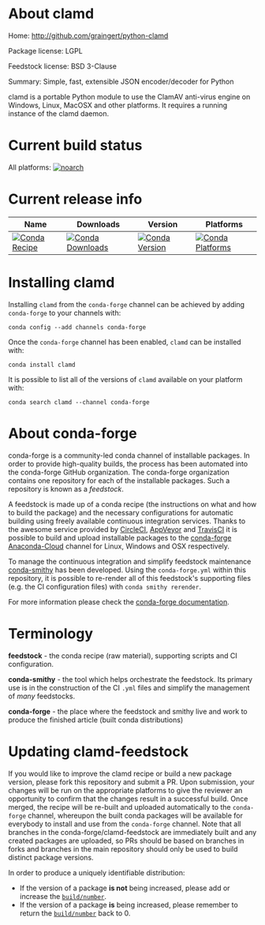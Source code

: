 About clamd
===========

Home: http://github.com/graingert/python-clamd

Package license: LGPL

Feedstock license: BSD 3-Clause

Summary: Simple, fast, extensible JSON encoder/decoder for Python

clamd is a portable Python module to use the ClamAV anti-virus engine
on Windows, Linux, MacOSX and other platforms. It requires a running
instance of the clamd daemon.


Current build status
====================

All platforms:
[![noarch](https://img.shields.io/circleci/project/github/conda-forge/clamd-feedstock/master.svg?label=noarch)](https://circleci.com/gh/conda-forge/clamd-feedstock)

Current release info
====================

| Name | Downloads | Version | Platforms |
| --- | --- | --- | --- |
| [![Conda Recipe](https://img.shields.io/badge/recipe-clamd-green.svg)](https://anaconda.org/conda-forge/clamd) | [![Conda Downloads](https://img.shields.io/conda/dn/conda-forge/clamd.svg)](https://anaconda.org/conda-forge/clamd) | [![Conda Version](https://img.shields.io/conda/vn/conda-forge/clamd.svg)](https://anaconda.org/conda-forge/clamd) | [![Conda Platforms](https://img.shields.io/conda/pn/conda-forge/clamd.svg)](https://anaconda.org/conda-forge/clamd) |

Installing clamd
================

Installing `clamd` from the `conda-forge` channel can be achieved by adding `conda-forge` to your channels with:

```
conda config --add channels conda-forge
```

Once the `conda-forge` channel has been enabled, `clamd` can be installed with:

```
conda install clamd
```

It is possible to list all of the versions of `clamd` available on your platform with:

```
conda search clamd --channel conda-forge
```


About conda-forge
=================

conda-forge is a community-led conda channel of installable packages.
In order to provide high-quality builds, the process has been automated into the
conda-forge GitHub organization. The conda-forge organization contains one repository
for each of the installable packages. Such a repository is known as a *feedstock*.

A feedstock is made up of a conda recipe (the instructions on what and how to build
the package) and the necessary configurations for automatic building using freely
available continuous integration services. Thanks to the awesome service provided by
[CircleCI](https://circleci.com/), [AppVeyor](http://www.appveyor.com/)
and [TravisCI](https://travis-ci.org/) it is possible to build and upload installable
packages to the [conda-forge](https://anaconda.org/conda-forge)
[Anaconda-Cloud](http://docs.anaconda.org/) channel for Linux, Windows and OSX respectively.

To manage the continuous integration and simplify feedstock maintenance
[conda-smithy](http://github.com/conda-forge/conda-smithy) has been developed.
Using the ``conda-forge.yml`` within this repository, it is possible to re-render all of
this feedstock's supporting files (e.g. the CI configuration files) with ``conda smithy rerender``.

For more information please check the [conda-forge documentation](https://conda-forge.org/docs/).

Terminology
===========

**feedstock** - the conda recipe (raw material), supporting scripts and CI configuration.

**conda-smithy** - the tool which helps orchestrate the feedstock.
                   Its primary use is in the construction of the CI ``.yml`` files
                   and simplify the management of *many* feedstocks.

**conda-forge** - the place where the feedstock and smithy live and work to
                  produce the finished article (built conda distributions)


Updating clamd-feedstock
========================

If you would like to improve the clamd recipe or build a new
package version, please fork this repository and submit a PR. Upon submission,
your changes will be run on the appropriate platforms to give the reviewer an
opportunity to confirm that the changes result in a successful build. Once
merged, the recipe will be re-built and uploaded automatically to the
`conda-forge` channel, whereupon the built conda packages will be available for
everybody to install and use from the `conda-forge` channel.
Note that all branches in the conda-forge/clamd-feedstock are
immediately built and any created packages are uploaded, so PRs should be based
on branches in forks and branches in the main repository should only be used to
build distinct package versions.

In order to produce a uniquely identifiable distribution:
 * If the version of a package **is not** being increased, please add or increase
   the [``build/number``](http://conda.pydata.org/docs/building/meta-yaml.html#build-number-and-string).
 * If the version of a package **is** being increased, please remember to return
   the [``build/number``](http://conda.pydata.org/docs/building/meta-yaml.html#build-number-and-string)
   back to 0.